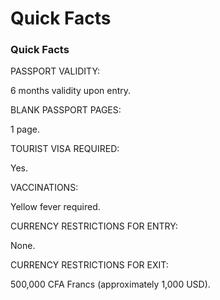 # Quick Facts

### Quick Facts

PASSPORT VALIDITY:

6 months validity upon entry.

BLANK PASSPORT PAGES:

1 page.

TOURIST VISA REQUIRED:

Yes.

VACCINATIONS:

Yellow fever required.

CURRENCY RESTRICTIONS FOR ENTRY:

None.

CURRENCY RESTRICTIONS FOR EXIT:

500,000 CFA Francs (approximately 1,000 USD).